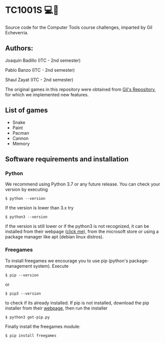 # TC1001S 💻🔧
Source code for the Computer Tools course challenges, imparted by Gil Echeverria.

## Authors:
Joaquín Badillo (ITC - 2nd semester)

Pablo Banzo (ITC - 2nd semester)

Shaul Zayat (ITC - 2nd semester)

The original games in this repository were obtained from [Gil's Repository](https://github.com/gilecheverria/TC1001S.100-202211), for which we implemented new features. 

## List of games
* Snake
* Paint
* Pacman
* Cannon
* Memory

## Software requirements and installation

### Python
We recommend using Python 3.7 or any future release. You can check your version by executing 

`$ python --version`

If the version is lower than 3.x try

`$ python3 --version`

if the version is still lower or if the python3 is not recognized, it can be installed from their webpage ([click me](https://www.python.org/)), from the microsoft store or using a package manager like apt (debian linux distros).

### Freegames
To install freegames we encourage you to use pip (python's package-management system). Execute

`$ pip --version`

or

`$ pip3 --version`

to check if its already installed. If pip is not installed, download the pip installer from their [webpage](https://bootstrap.pypa.io/get-pip.py), then run the installer

`$ python3 get-pip.py`

Finally install the freegames module:

`$ pip install freegames`
